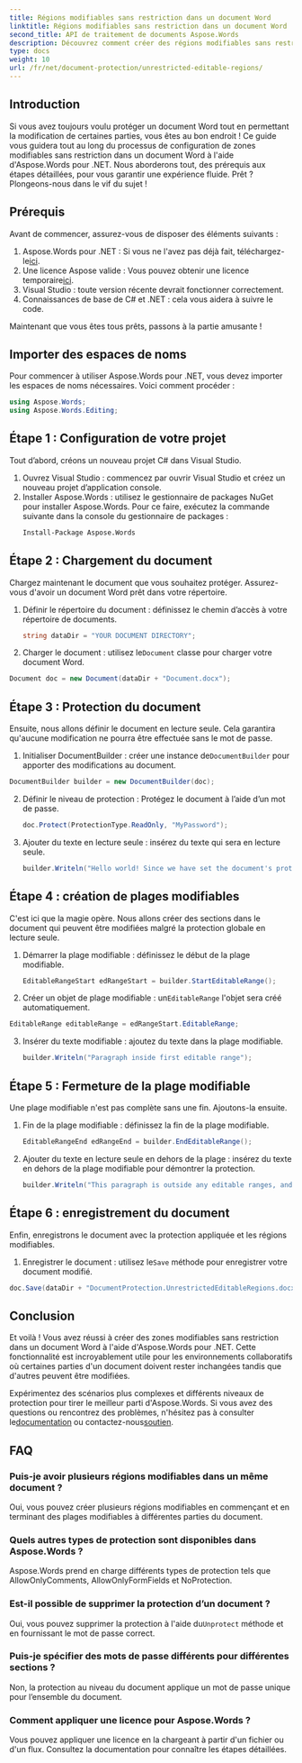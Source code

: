 ```yaml
---
title: Régions modifiables sans restriction dans un document Word
linktitle: Régions modifiables sans restriction dans un document Word
second_title: API de traitement de documents Aspose.Words
description: Découvrez comment créer des régions modifiables sans restriction dans un document Word à l'aide d'Aspose.Words pour .NET avec ce guide complet étape par étape.
type: docs
weight: 10
url: /fr/net/document-protection/unrestricted-editable-regions/
---
```

## Introduction

Si vous avez toujours voulu protéger un document Word tout en permettant la modification de certaines parties, vous êtes au bon endroit ! Ce guide vous guidera tout au long du processus de configuration de zones modifiables sans restriction dans un document Word à l'aide d'Aspose.Words pour .NET. Nous aborderons tout, des prérequis aux étapes détaillées, pour vous garantir une expérience fluide. Prêt ? Plongeons-nous dans le vif du sujet !

## Prérequis

Avant de commencer, assurez-vous de disposer des éléments suivants :

1.  Aspose.Words pour .NET : Si vous ne l'avez pas déjà fait, téléchargez-le[ici](https://releases.aspose.com/words/net/).
2. Une licence Aspose valide : Vous pouvez obtenir une licence temporaire[ici](https://purchase.aspose.com/temporary-license/).
3. Visual Studio : toute version récente devrait fonctionner correctement.
4. Connaissances de base de C# et .NET : cela vous aidera à suivre le code.

Maintenant que vous êtes tous prêts, passons à la partie amusante !

## Importer des espaces de noms

Pour commencer à utiliser Aspose.Words pour .NET, vous devez importer les espaces de noms nécessaires. Voici comment procéder :

```csharp
using Aspose.Words;
using Aspose.Words.Editing;
```

## Étape 1 : Configuration de votre projet

Tout d’abord, créons un nouveau projet C# dans Visual Studio.

1. Ouvrez Visual Studio : commencez par ouvrir Visual Studio et créez un nouveau projet d’application console.
2. Installer Aspose.Words : utilisez le gestionnaire de packages NuGet pour installer Aspose.Words. Pour ce faire, exécutez la commande suivante dans la console du gestionnaire de packages :
   ```sh
   Install-Package Aspose.Words
   ```

## Étape 2 : Chargement du document

Chargez maintenant le document que vous souhaitez protéger. Assurez-vous d'avoir un document Word prêt dans votre répertoire.

1. Définir le répertoire du document : définissez le chemin d’accès à votre répertoire de documents.
   ```csharp
   string dataDir = "YOUR DOCUMENT DIRECTORY";
   ```
2.  Charger le document : utilisez le`Document` classe pour charger votre document Word.
   ```csharp
   Document doc = new Document(dataDir + "Document.docx");
   ```

## Étape 3 : Protection du document

Ensuite, nous allons définir le document en lecture seule. Cela garantira qu'aucune modification ne pourra être effectuée sans le mot de passe.

1.  Initialiser DocumentBuilder : créer une instance de`DocumentBuilder` pour apporter des modifications au document.
   ```csharp
   DocumentBuilder builder = new DocumentBuilder(doc);
   ```
2. Définir le niveau de protection : Protégez le document à l’aide d’un mot de passe.
   ```csharp
   doc.Protect(ProtectionType.ReadOnly, "MyPassword");
   ```
3. Ajouter du texte en lecture seule : insérez du texte qui sera en lecture seule.
   ```csharp
   builder.Writeln("Hello world! Since we have set the document's protection level to read-only, we cannot edit this paragraph without the password.");
   ```

## Étape 4 : création de plages modifiables

C'est ici que la magie opère. Nous allons créer des sections dans le document qui peuvent être modifiées malgré la protection globale en lecture seule.

1. Démarrer la plage modifiable : définissez le début de la plage modifiable.
   ```csharp
   EditableRangeStart edRangeStart = builder.StartEditableRange();
   ```
2.  Créer un objet de plage modifiable : un`EditableRange` l'objet sera créé automatiquement.
   ```csharp
   EditableRange editableRange = edRangeStart.EditableRange;
   ```
3. Insérer du texte modifiable : ajoutez du texte dans la plage modifiable.
   ```csharp
   builder.Writeln("Paragraph inside first editable range");
   ```

## Étape 5 : Fermeture de la plage modifiable

Une plage modifiable n'est pas complète sans une fin. Ajoutons-la ensuite.

1. Fin de la plage modifiable : définissez la fin de la plage modifiable.
   ```csharp
   EditableRangeEnd edRangeEnd = builder.EndEditableRange();
   ```
2. Ajouter du texte en lecture seule en dehors de la plage : insérez du texte en dehors de la plage modifiable pour démontrer la protection.
   ```csharp
   builder.Writeln("This paragraph is outside any editable ranges, and cannot be edited.");
   ```

## Étape 6 : enregistrement du document

Enfin, enregistrons le document avec la protection appliquée et les régions modifiables.

1.  Enregistrer le document : utilisez le`Save` méthode pour enregistrer votre document modifié.
   ```csharp
   doc.Save(dataDir + "DocumentProtection.UnrestrictedEditableRegions.docx");
   ```

## Conclusion

Et voilà ! Vous avez réussi à créer des zones modifiables sans restriction dans un document Word à l'aide d'Aspose.Words pour .NET. Cette fonctionnalité est incroyablement utile pour les environnements collaboratifs où certaines parties d'un document doivent rester inchangées tandis que d'autres peuvent être modifiées. 

 Expérimentez des scénarios plus complexes et différents niveaux de protection pour tirer le meilleur parti d'Aspose.Words. Si vous avez des questions ou rencontrez des problèmes, n'hésitez pas à consulter le[documentation](https://reference.aspose.com/words/net/) ou contactez-nous[soutien](https://forum.aspose.com/c/words/8).

## FAQ

### Puis-je avoir plusieurs régions modifiables dans un même document ?
Oui, vous pouvez créer plusieurs régions modifiables en commençant et en terminant des plages modifiables à différentes parties du document.

### Quels autres types de protection sont disponibles dans Aspose.Words ?
Aspose.Words prend en charge différents types de protection tels que AllowOnlyComments, AllowOnlyFormFields et NoProtection.

### Est-il possible de supprimer la protection d’un document ?
 Oui, vous pouvez supprimer la protection à l'aide du`Unprotect` méthode et en fournissant le mot de passe correct.

### Puis-je spécifier des mots de passe différents pour différentes sections ?
Non, la protection au niveau du document applique un mot de passe unique pour l’ensemble du document.

### Comment appliquer une licence pour Aspose.Words ?
Vous pouvez appliquer une licence en la chargeant à partir d'un fichier ou d'un flux. Consultez la documentation pour connaître les étapes détaillées.
